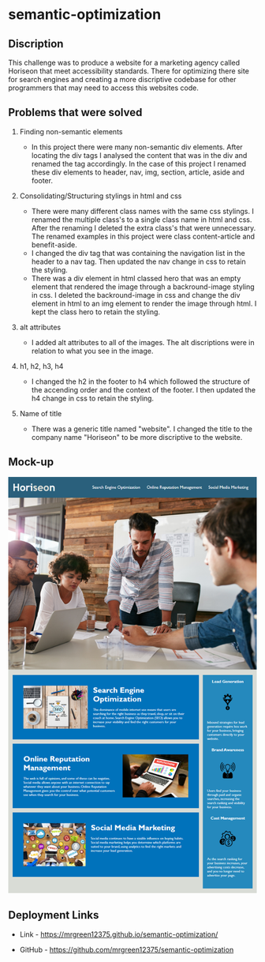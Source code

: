 # semantic-optimization

## Discription 

This challenge was to produce a website for a marketing agency called Horiseon that meet accessibility standards. There for optimizing there site for search engines and creating a more discriptive codebase for other programmers that may need to access this websites code.

## Problems that were solved

1. Finding non-semantic elements
    - In this project there were many non-semantic div elements. After locating the div tags I analysed the content that was in the div and renamed the tag accordingly. In the case of this project I renamed these div elements to header, nav, img, section, article, aside and footer. 

2. Consolidating/Structuring stylings in html and css
    - There were many different class names with the same css stylings. I renamed the multiple class's to a single class name in html and css. After the renaming I deleted the extra class's that were unnecessary. The renamed examples in this project were class content-article and benefit-aside. 
    - I changed the div tag that was containing the navigation list in the header to a nav tag. Then updated the nav change in css to retain the styling.
    - There was a div element in html classed hero that was an empty element that rendered the image through a backround-image styling in css. I deleted the backround-image in css and change the div element in html to an img element to render the image through html. I kept the class hero to retain the styling.

3. alt attributes
    - I added alt attributes to all of the images. The alt discriptions were in relation to what you see in the image.

4. h1, h2, h3, h4
    - I changed the h2 in the footer to h4 which followed the structure of the accending order and the context of the footer. I then updated the h4 change in css to retain the styling.

5. Name of title
    - There was a generic title named "website". I changed the title to the company name "Horiseon" to be more discriptive to the website. 

## Mock-up

![alt horiseon website](assets/images/horiseon-mock-up.png)

## Deployment Links

- Link - https://mrgreen12375.github.io/semantic-optimization/

- GitHub - https://github.com/mrgreen12375/semantic-optimization